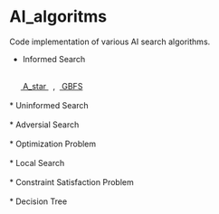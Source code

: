 # AI_algoritms

Code implementation of various AI search algorithms. 


* Informed Search 
<br>
     &nbsp; &nbsp; &nbsp;<a href="[A_star](https://github.com/janup9967/AI_algoritms/blob/main/Informed_Search/A_star.py) target="_blank"">  A_star  </a>&nbsp; , &nbsp;<a href="[GBFS](https://github.com/janup9967/AI_algoritms/blob/main/Informed_Search/best_first_search.py)" target="_blank"> GBFS </a>
<br><br>
* Uninformed Search
<br>
<br>
* Adversial Search
<br>
<br>
* Optimization Problem
<br>
<br>
* Local Search
<br>
<br>
* Constraint Satisfaction Problem
<br>
<br>
* Decision Tree
<br>
<br>
